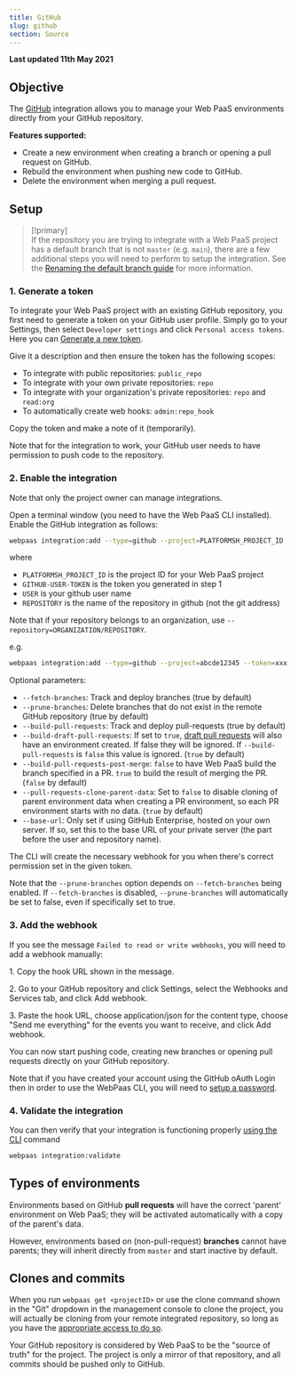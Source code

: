 ```yaml
---
title: GitHub
slug: github
section: Source
---
```


**Last updated 11th May 2021**


## Objective  

The [GitHub](https://github.com) integration allows you to manage your Web PaaS environments directly from your GitHub repository.

**Features supported:**

* Create a new environment when creating a branch or opening a pull request on GitHub.
* Rebuild the environment when pushing new code to GitHub.
* Delete the environment when merging a pull request.

## Setup

> [!primary]  
> If the repository you are trying to integrate with a Web PaaS project has a default branch that is not `master` (e.g. `main`), there are a few additional steps you will need to perform to setup the integration. See the [Renaming the default branch guide](../../guides-general/default-branch) for more information.
> 

### 1. Generate a token

To integrate your Web PaaS project with an existing GitHub repository, you first need to generate a token on your GitHub user profile. Simply go to your Settings, then select `Developer settings` and click `Personal access tokens`. Here you can [Generate a new token](https://github.com/settings/tokens/new).

Give it a description and then ensure the token has the following scopes:

* To integrate with public repositories: `public_repo`
* To integrate with your own private repositories: `repo`
* To integrate with your organization's private repositories: `repo`
    and `read:org`
* To automatically create web hooks: `admin:repo_hook`

Copy the token and make a note of it (temporarily).

Note that for the integration to work, your GitHub user needs to have permission to push code to the repository.

### 2. Enable the integration

Note that only the project owner can manage integrations.

Open a terminal window (you need to have the Web PaaS CLI installed). Enable the GitHub integration as follows:

```bash
webpaas integration:add --type=github --project=PLATFORMSH_PROJECT_ID --token=GITHUB-USER-TOKEN --repository=USER/REPOSITORY
```
where
* `PLATFORMSH_PROJECT_ID` is the project ID for your Web PaaS project
* `GITHUB-USER-TOKEN` is the token you generated in step 1
* `USER` is your github user name
* `REPOSITORY` is the name of the repository in github (not the git address)

Note that if your repository belongs to an organization, use ``--repository=ORGANIZATION/REPOSITORY``.

e.g.
```bash
webpaas integration:add --type=github --project=abcde12345 --token=xxx --repository=platformsh/platformsh-docs
```

Optional parameters:
* `--fetch-branches`: Track and deploy branches (true by default)
* `--prune-branches`: Delete branches that do not exist in the remote GitHub repository (true by default)
* `--build-pull-requests`: Track and deploy pull-requests (true by default)
* `--build-draft-pull-requests`: If set to `true`, [draft pull requests](https://help.github.com/en/github/collaborating-with-issues-and-pull-requests/creating-a-pull-request) will also have an environment created.  If false they will be ignored.  If `--build-pull-requests` is `false` this value is ignored.  (`true` by default)
* `--build-pull-requests-post-merge`: `false` to have Web PaaS build the branch specified in a PR. `true` to build the result of merging the PR.  (`false` by default)
* `--pull-requests-clone-parent-data`: Set to `false` to disable cloning of parent environment data when creating a PR environment, so each PR environment starts with no data. (`true` by default)
* `--base-url`: Only set if using GitHub Enterprise, hosted on your own server.  If so, set this to the base URL of your private server (the part before the user and repository name).

The CLI will create the necessary webhook for you when there's correct permission set in the given token.

Note that the `--prune-branches` option depends on `--fetch-branches` being enabled.  If `--fetch-branches` is disabled, `--prune-branches` will automatically be set to false, even if specifically set to true.

### 3. Add the webhook

If you see the message `Failed to read or write webhooks`, you will need to add a webhook manually:

1\. Copy the hook URL shown in the message.

2\. Go to your GitHub repository and click Settings, select the Webhooks and Services tab, and click Add webhook.

3\. Paste the hook URL, choose application/json for the content type, choose "Send me everything" for the events you want to receive, and click Add webhook.


You can now start pushing code, creating new branches or opening pull requests directly on your GitHub repository.

Note that if you have created your account using the GitHub oAuth Login then in order to use the WebPaas CLI, you will need to [setup a password](https://accounts.platform.sh/user/password).

### 4. Validate the integration

You can then verify that your integration is functioning properly [using the CLI](../../integrations-overview#validating-integrations) command

```bash
webpaas integration:validate
```

## Types of environments

Environments based on GitHub **pull requests** will have the correct 'parent' environment on Web PaaS; they will be activated automatically with a copy of the parent's data.

However, environments based on (non-pull-request) **branches** cannot have parents; they will inherit directly from `master` and start inactive by default.

## Clones and commits

When you run `webpaas get <projectID>` or use the clone command shown in the "Git" dropdown in the management console to clone the project, you will actually be cloning from your remote integrated repository, so long as you have the [appropriate access to do so](../../administration-users#user-access-and-integrations).

Your GitHub repository is considered by Web PaaS to be the "source of truth" for the project. The project is only a mirror of that repository, and all commits should be pushed only to GitHub.
